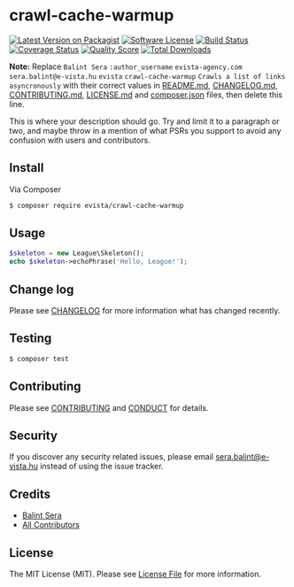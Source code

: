 # crawl-cache-warmup

[![Latest Version on Packagist][ico-version]][link-packagist]
[![Software License][ico-license]](LICENSE.md)
[![Build Status][ico-travis]][link-travis]
[![Coverage Status][ico-scrutinizer]][link-scrutinizer]
[![Quality Score][ico-code-quality]][link-code-quality]
[![Total Downloads][ico-downloads]][link-downloads]

**Note:** Replace ```Balint Sera``` ```:author_username``` ```evista-agency.com``` ```sera.balint@e-vista.hu``` ```evista``` ```crawl-cache-warmup``` ```Crawls a list of links asyncronously``` with their correct values in [README.md](README.md), [CHANGELOG.md](CHANGELOG.md), [CONTRIBUTING.md](CONTRIBUTING.md), [LICENSE.md](LICENSE.md) and [composer.json](composer.json) files, then delete this line.

This is where your description should go. Try and limit it to a paragraph or two, and maybe throw in a mention of what
PSRs you support to avoid any confusion with users and contributors.

## Install

Via Composer

``` bash
$ composer require evista/crawl-cache-warmup
```

## Usage

``` php
$skeleton = new League\Skeleton();
echo $skeleton->echoPhrase('Hello, League!');
```

## Change log

Please see [CHANGELOG](CHANGELOG.md) for more information what has changed recently.

## Testing

``` bash
$ composer test
```

## Contributing

Please see [CONTRIBUTING](CONTRIBUTING.md) and [CONDUCT](CONDUCT.md) for details.

## Security

If you discover any security related issues, please email sera.balint@e-vista.hu instead of using the issue tracker.

## Credits

- [Balint Sera][link-author]
- [All Contributors][link-contributors]

## License

The MIT License (MIT). Please see [License File](LICENSE.md) for more information.

[ico-version]: https://img.shields.io/packagist/v/evista/crawl-cache-warmup.svg?style=flat-square
[ico-license]: https://img.shields.io/badge/license-MIT-brightgreen.svg?style=flat-square
[ico-travis]: https://img.shields.io/travis/evista/crawl-cache-warmup/master.svg?style=flat-square
[ico-scrutinizer]: https://img.shields.io/scrutinizer/coverage/g/evista/crawl-cache-warmup.svg?style=flat-square
[ico-code-quality]: https://img.shields.io/scrutinizer/g/evista/crawl-cache-warmup.svg?style=flat-square
[ico-downloads]: https://img.shields.io/packagist/dt/evista/crawl-cache-warmup.svg?style=flat-square

[link-packagist]: https://packagist.org/packages/evista/crawl-cache-warmup
[link-travis]: https://travis-ci.org/evista/crawl-cache-warmup
[link-scrutinizer]: https://scrutinizer-ci.com/g/evista/crawl-cache-warmup/code-structure
[link-code-quality]: https://scrutinizer-ci.com/g/evista/crawl-cache-warmup
[link-downloads]: https://packagist.org/packages/evista/crawl-cache-warmup
[link-author]: https://github.com/:author_username
[link-contributors]: ../../contributors
